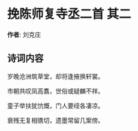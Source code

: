 # 挽陈师复寺丞二首  其二

**作者**: 刘克庄

## 诗词内容

岁晚沧洲筑草堂，却将逢掖换轩裳。

市朝共叹凤高翥，世俗或疑麟不祥。

童子举扶犹忼慨，门人要绖各凄凉。

衰残无复相镌切，遗墨常留几案傍。

